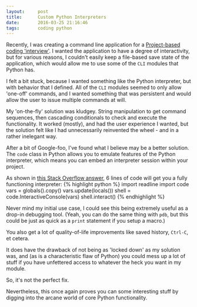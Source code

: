 ```yaml
---
layout:     post
title:      Custom Python Interpreters
date:       2016-03-25 21:16:46
tags:       coding python
---
```


Recently, I was creating a command line application for a [Project-based coding 'interview'](http://ejohn.org/blog/project-based-interviews/). I wanted the application to have a degree of interactivity, but for various reasons, I couldn't easily keep a file-based save state of the application, which would allow me to use some of the `CLI` modules that Python has.

I felt a bit stuck, because I wanted something like the Python interpreter, but with behavior that I defined. All of the `CLI` modules seemed to only allow 'one-off' commands, and I wanted something that was persistent and would allow the user to issue multiple commands at will.

My 'on-the-fly' solution was kludgey. String manipulation to get command sequences, then cascading conditionals to check and execute the functionality. It worked (mostly), and had the user experience I wanted, but the solution felt like I had unnecessarily reinvented the wheel - and in a rather inelegant way.

After a bit of Google-foo, I've found what I believe may be a better solution. The `code` class in Python allows you to emulate features of the Python interpreter, which means you can embed an interpreter session within your project.
<!--break-->
As shown in [this Stack Overflow answer](http://stackoverflow.com/a/5597918/2421634), 6 lines of code will get you a fully functioning interpreter:
{% highlight python %}
import readline
import code
vars = globals().copy()
vars.update(locals())
shell = code.InteractiveConsole(vars)
shell.interact()
{% endhighlight %}

Never mind my initial use case, I could see this being extremely useful as a drop-in debugging tool. (Yeah, you can do the same thing with `pdb`, but this could be just as quick as a `print` statement if you setup a macro.)

You also get a lot of quality-of-life improvements like saved history, `Ctrl-C`, et cetera.

It does have the drawback of not being as 'locked down' as my solution was, and (as is a characteristic flaw of Python) you could mess up a lot of stuff if you have unfettered access to whatever the heck you want in my module.

So, it's not the perfect fix. 

Nevertheless, this once again proves you can some interesting stuff by digging into the arcane world of core Python functionality.